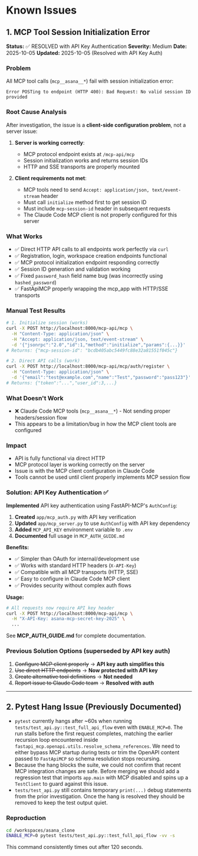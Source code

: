 # Known Issues

## 1. MCP Tool Session Initialization Error

**Status:** ✅ RESOLVED with API Key Authentication
**Severity:** Medium
**Date:** 2025-10-05
**Updated:** 2025-10-05 (Resolved with API Key Auth)

### Problem
All MCP tool calls (`mcp__asana__*`) fail with session initialization error:
```
Error POSTing to endpoint (HTTP 400): Bad Request: No valid session ID provided
```

### Root Cause Analysis
After investigation, the issue is a **client-side configuration problem**, not a server issue:

1. **Server is working correctly**:
   - MCP protocol endpoint exists at `/mcp-api/mcp`
   - Session initialization works and returns session IDs
   - HTTP and SSE transports are properly mounted

2. **Client requirements not met**:
   - MCP tools need to send `Accept: application/json, text/event-stream` header
   - Must call `initialize` method first to get session ID
   - Must include `mcp-session-id` header in subsequent requests
   - The Claude Code MCP client is not properly configured for this server

### What Works
- ✅ Direct HTTP API calls to all endpoints work perfectly via `curl`
- ✅ Registration, login, workspace creation endpoints functional
- ✅ MCP protocol initialization endpoint responding correctly
- ✅ Session ID generation and validation working
- ✅ Fixed `password_hash` field name bug (was incorrectly using `hashed_password`)
- ✅ FastApiMCP properly wrapping the mcp_app with HTTP/SSE transports

### Manual Test Results
```bash
# 1. Initialize session (works)
curl -X POST http://localhost:8000/mcp-api/mcp \
  -H "Content-Type: application/json" \
  -H "Accept: application/json, text/event-stream" \
  -d '{"jsonrpc":"2.0","id":1,"method":"initialize","params":{...}}'
# Returns: {"mcp-session-id": "bcdb405abc5449fc88e32a81551f045c"}

# 2. Direct API calls (work)
curl -X POST http://localhost:8000/mcp-api/mcp/auth/register \
  -H "Content-Type: application/json" \
  -d '{"email":"test@example.com","name":"Test","password":"pass123"}'
# Returns: {"token":"...","user_id":3,...}
```

### What Doesn't Work
- ❌ Claude Code MCP tools (`mcp__asana__*`) - Not sending proper headers/session flow
- This appears to be a limitation/bug in how the MCP client tools are configured

### Impact
- API is fully functional via direct HTTP
- MCP protocol layer is working correctly on the server
- Issue is with the MCP client configuration in Claude Code
- Tools cannot be used until client properly implements MCP session flow

### Solution: API Key Authentication ✅

**Implemented** API key authentication using FastAPI-MCP's `AuthConfig`:

1. **Created** `app/mcp_auth.py` with API key verification
2. **Updated** `app/mcp_server.py` to use `AuthConfig` with API key dependency
3. **Added** `MCP_API_KEY` environment variable to `.env`
4. **Documented** full usage in `MCP_AUTH_GUIDE.md`

**Benefits:**
- ✅ Simpler than OAuth for internal/development use
- ✅ Works with standard HTTP headers (`X-API-Key`)
- ✅ Compatible with all MCP transports (HTTP, SSE)
- ✅ Easy to configure in Claude Code MCP client
- ✅ Provides security without complex auth flows

**Usage:**
```bash
# All requests now require API key header
curl -X POST http://localhost:8000/mcp-api/mcp \
  -H "X-API-Key: asana-mcp-secret-key-2025" \
  ...
```

See **MCP_AUTH_GUIDE.md** for complete documentation.

### Previous Solution Options (superseded by API key auth)
1. ~~Configure MCP client properly~~ → **API key auth simplifies this**
2. ~~Use direct HTTP endpoints~~ → **Now protected with API key**
3. ~~Create alternative tool definitions~~ → **Not needed**
4. ~~Report issue to Claude Code team~~ → **Resolved with auth**

---

## 2. Pytest Hang Issue (Previously Documented)

- `pytest` currently hangs after ~60s when running `tests/test_api.py::test_full_api_flow` even with `ENABLE_MCP=0`. The run stalls before the first request completes, matching the earlier recursion loop encountered inside `fastapi_mcp.openapi.utils.resolve_schema_references`. We need to either bypass MCP startup during tests or trim the OpenAPI content passed to `FastApiMCP` so schema resolution stops recursing.
- Because the hang blocks the suite, we could not confirm that recent MCP integration changes are safe. Before merging we should add a regression test that imports `app.main` with MCP disabled and spins up a `TestClient` to guard against this issue.
- `tests/test_api.py` still contains temporary `print(...)` debug statements from the prior investigation. Once the hang is resolved they should be removed to keep the test output quiet.

### Reproduction

```bash
cd /workspaces/asana_clone
ENABLE_MCP=0 pytest tests/test_api.py::test_full_api_flow -vv -s
```
This command consistently times out after 120 seconds.
